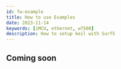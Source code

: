 ```yaml
---
id: fw-example
title: How to use Examples
date: 2023-11-14
keywords: [iMCU, ethernet, w7500]
description: How to setup keil with Surf5
---
```


## Coming soon

